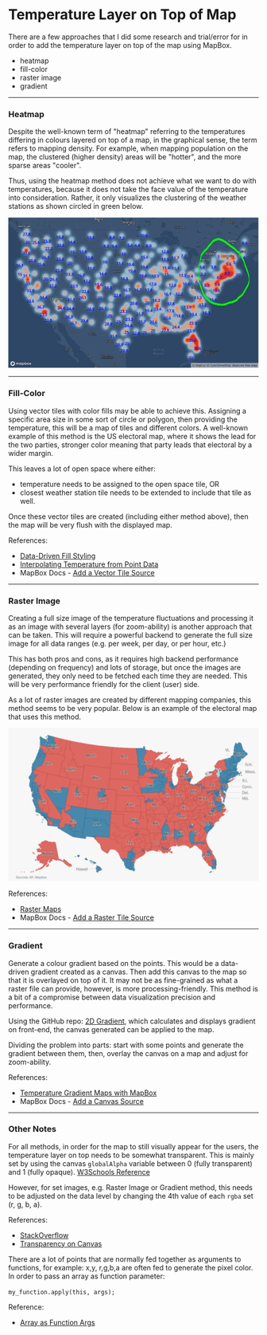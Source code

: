 Temperature Layer on Top of Map
===============================
There are a few approaches that I did some research and trial/error for in order to add the temperature layer on top of the map using MapBox.

*  heatmap
*  fill-color
*  raster image
*  gradient

------

### Heatmap
Despite the well-known term of "heatmap" referring to the temperatures differing in colours layered on top of a map, in the graphical sense, the term refers to mapping density. For example, when mapping population on the map, the clustered (higher density) areas will be "hotter", and the more sparse areas "cooler".

Thus, using the heatmap method does not achieve what we want to do with temperatures, because it does not take the face value of the temperature into consideration. Rather, it only visualizes the clustering of the weather stations as shown circled in green below.

![image](/static/img/markdowns/heatmap_method.JPG)

------

### Fill-Color
Using vector tiles with color fills may be able to achieve this. Assigning a specific area size in some sort of circle or polygon, then providing the temperature, this will be a map of tiles and different colors. A well-known example of this method is the US electoral map, where it shows the lead for the two parties, stronger color meaning that party leads that electoral by a wider margin.

This leaves a lot of open space where either:

*  temperature needs to be assigned to the open space tile, OR
*  closest weather station tile needs to be extended to include that tile as well.

Once these vector tiles are created (including either method above), then the map will be very flush with the displayed map.

References: 

*  [Data-Driven Fill Styling](https://blog.mapbox.com/data-driven-styling-for-fill-layers-in-mapbox-gl-js-80bb5292af4e)
*  [Interpolating Temperature from Point Data](https://stackoverflow.com/questions/60859233/generating-a-continuous-interpolated-surface-from-point-data-with-mapbox-gl-js)
*  MapBox Docs - [Add a Vector Tile Source](https://docs.mapbox.com/mapbox-gl-js/example/vector-source/)

------

### Raster Image
Creating a full size image of the temperature fluctuations and processing it as an image with several layers (for zoom-ability) is another approach that can be taken. This will require a powerful backend to generate the full size image for all data ranges (e.g. per week, per day, or per hour, etc.)

This has both pros and cons, as it requires high backend performance (depending on frequency) and lots of storage, but once the images are generated, they only need to be fetched each time they are needed. This will be very performance friendly for the client (user) side.

As a lot of raster images are created by different mapping companies, this method seems to be very popular. Below is an example of the electoral map that uses this method.

![image](/static/img/markdowns/electoral_map.png)

References: 

*  [Raster Maps](https://javascriptstore.com/2017/11/08/raster-maps/)
*  MapBox Docs - [Add a Raster Tile Source](https://docs.mapbox.com/mapbox-gl-js/example/map-tiles/)

------

### Gradient
Generate a colour gradient based on the points. This would be a data-driven gradient created as a canvas. Then add this canvas to the map so that it is overlayed on top of it. It may not be as fine-grained as what a raster file can provide, however, is more processing-friendly. This method is a bit of a compromise between data visualization precision and performance.

Using the GitHub repo: [2D Gradient](https://github.com/dismedia/gradient2d), which calculates and displays gradient on front-end, the canvas generated can be applied to the map.

Dividing the problem into parts: start with some points and generate the gradient between them, then, overlay the canvas on a map and adjust for zoom-ability.

References:

*  [Temperature Gradient Maps with MapBox](https://blog.ndustrial.io/temperature-gradient-maps-with-mapbox-gl-9f97fb44d5f2)
*  MapBox Docs - [Add a Canvas Source](https://docs.mapbox.com/mapbox-gl-js/example/canvas-source/)

------

### Other Notes
For all methods, in order for the map to still visually appear for the users, the temperature layer on top needs to be somewhat transparent. This is mainly set by using the canvas `globalAlpha` variable between 0 (fully transparent) and 1 (fully opaque). [W3Schools Reference](https://www.w3schools.com/tags/canvas_globalalpha.asp)

However, for set images, e.g. Raster Image or Gradient method, this needs to be adjusted on the data level by changing the 4th value of each `rgba` set (r, g, b, a).

References:

*  [StackOverflow](https://stackoverflow.com/questions/8961009/canvas-globalalpha-doesnt-affect-images)
*  [Transparency on Canvas](https://www.patrick-wied.at/blog/how-to-create-transparency-in-images-with-html5canvas)

There are a lot of points that are normally fed together as arguments to functions, for example: x,y, r,g,b,a are often fed to generate the pixel color. In order to pass an array as function parameter:

`my_function.apply(this, args);`

Reference:

*  [Array as Function Args](https://stackoverflow.com/questions/2856059/passing-an-array-as-a-function-parameter-in-javascript)
